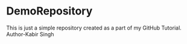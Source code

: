 # DemoRepository
This is just a simple repository created as a part of my GitHub Tutorial.
<br>
Author-Kabir Singh
